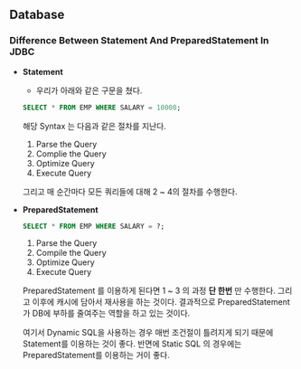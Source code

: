 ## Database

### Difference Between Statement And PreparedStatement In JDBC
* __Statement__ 
    * 우리가 아래와 같은 구문을 쳤다.
    ~~~SQL
    SELECT * FROM EMP WHERE SALARY = 10000;
    ~~~   
    해당 Syntax 는 다음과 같은 절차를 지난다.

    1. Parse the Query
    2. Complie the Query
    3. Optimize Query
    4. Execute Query  

    그리고 매 순간마다 모든 쿼리들에 대해 2 ~ 4의 절차를 수행한다.
    
* __PreparedStatement__
    ~~~SQL
    SELECT * FROM EMP WHERE SALARY = ?;
    ~~~

    1. Parse the Query
    2. Compile the Query
    3. Optimize Query
    4. Execute Query

    PreparedStatement 를 이용하게 된다면 1 ~ 3 의 과정 __단 한번__ 만 수행한다. 그리고 이후에 캐시에 담아서 재사용을 하는 것이다. 결과적으로 PreparedStatement 가 DB에 부하를 줄여주는 역할을 하고 있는 것이다.

    여기서 Dynamic SQL을 사용하는 경우 매번 조건절이 틀려지게 되기 때문에 Statement를 이용하는 것이 좋다. 반면에 Static SQL 의 경우에는 PreparedStatement를 이용하는 거이 좋다.